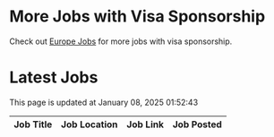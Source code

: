 # More Jobs with Visa Sponsorship

Check out [Europe Jobs](https://github.com/sureshparimi/europejobs#latest-jobs) for more jobs with visa sponsorship.

# Latest Jobs

This page is updated at January 08, 2025 01:52:43

| Job Title | Job Location | Job Link | Job Posted |
| --- | --- | --- | --- |
